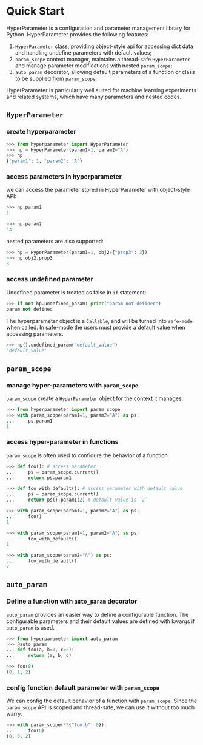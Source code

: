 Quick Start
===========

HyperParameter is a configuration and parameter management library for Python. HyperParameter provides the following features:

1. `HyperParameter` class, providing object-style api for accessing dict data and handling undefine parameters with default values;
2. `param_scope` context manager, maintains a thread-safe `HyperParameter` and manage parameter modifications with nested `param_scope`;
3. `auto_param` decorator, allowing default parameters of a function or class to be supplied from `param_scope`;

HyperParameter is particularly well suited for machine learning experiments and related systems, which have many parameters and nested codes.

`HyperParameter`
----------------

### create hyperparameter

```python
>>> from hyperparameter import HyperParameter
>>> hp = HyperParameter(param1=1, param2="A")
>>> hp
{'param1': 1, 'param2': 'A'}

```

### access parameters in hyperparameter

we can access the parameter stored in HyperParameter with object-style API:

```python
>>> hp.param1
1

>>> hp.param2
'A'

```

nested parameters are also supported:

```python
>>> hp = HyperParameter(param1=1, obj2={"prop3": 3})
>>> hp.obj2.prop3
3

```

### access undefined parameter

Undefined parameter is treated as false in `if` statement: 

```python
>>> if not hp.undefined_param: print("param not defined")
param not defined

```

The hyperparameter object is a `Callable`, and will be turned into `safe-mode` when called. In safe-mode the users must provide a default value when accessing parameters.

```python
>>> hp().undefined_param("default_value")
'default_value'

```

`param_scope`
-------------

### manage hyper-parameters with `param_scope`

`param_scope` create a `HyperParameter` object for the context it manages:

```python
>>> from hyperparameter import param_scope
>>> with param_scope(param1=1, param2="A") as ps:
...     ps.param1
1

```

### access hyper-parameter in functions

`param_scope` is often used to configure the behavior of a function.

```python
>>> def foo(): # access parameter
...     ps = param_scope.current()
...     return ps.param1

>>> def foo_with_default(): # access parameter with default value
...     ps = param_scope.current()
...     return ps().param1(2) # default value is `2`

>>> with param_scope(param1=1, param2="A") as ps:
...     foo()
1

>>> with param_scope(param1=1, param2="A") as ps:
...     foo_with_default()
1

>>> with param_scope(param2="A") as ps:
...     foo_with_default()
2

```

`auto_param`
------------

### Define a function with `auto_param` decorator

`auto_param` provides an easier way to define a configurable function. The configurable parameters and their default values are defined with kwargs if `auto_param` is used.

```python
>>> from hyperparameter import auto_param
>>> @auto_param
... def foo(a, b=1, c=2):
...     return (a, b, c)

>>> foo(0)
(0, 1, 2)

```

### config function default parameter with `param_scope`

We can config the default behavior of a function with `param_scope`. Since the `param_scope` API is scoped and thread-safe, we can use it without too much warry.

```python
>>> with param_scope(**{"foo.b": 0}):
...     foo(0)
(0, 0, 2)

```